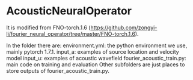 # AcousticNeuralOperator

It is modified from FNO-torch.1.6 (https://github.com/zongyi-li/fourier_neural_operator/tree/master/FNO-torch.1.6). 

In the folder there are:
environment.yml: the python environment we use, mainly pytorch 1.7.1.
input_a: examples of source location and velocity model
input_u: examples of acoustic wavefield
fourier_acoustic_train.py: main code on training and evaluation
Other subfolders are just places to store outputs of fourier_acoustic_train.py.
